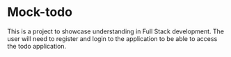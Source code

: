 # Mock-todo

This is a project to showcase understanding in Full Stack development. The user will need to register and login to the application to be able to access the todo application. 

